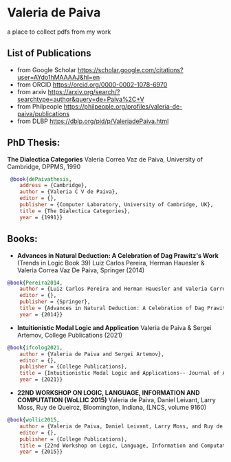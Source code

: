 # Valeria de Paiva

a place to collect pdfs from my work

## List of Publications 

* from Google Scholar https://scholar.google.com/citations?user=AYdo1hMAAAAJ&hl=en
* from ORCID https://orcid.org/0000-0002-1078-6970
* from arxiv https://arxiv.org/search/?searchtype=author&query=de+Paiva%2C+V
* from Philpeople https://philpeople.org/profiles/valeria-de-paiva/publications
* from DLBP https://dblp.org/pid/p/ValeriadePaiva.html

## PhD Thesis: 
**The Dialectica Categories**
Valeria Correa Vaz de Paiva, University of Cambridge, DPPMS, 1990

``` Bibtex
 @book{dePaivathesis,
	address = {Cambridge},
	author = {Valeria C V de Paiva},
	editor = {},
	publisher = {Computer Laboratory, University of Cambridge, UK},
	title = {The Dialectica Categories},
	year = {1991}}
```
## Books:
*  **Advances in Natural Deduction: A Celebration of Dag Prawitz's Work** (Trends in Logic Book 39)
Luiz Carlos Pereira, Herman Hauesler & Valeria Correa Vaz De Paiva,
Springer (2014)

``` Bibtex
@book{Pereira2014,
	author = {Luiz Carlos Pereira and Herman Hauesler and Valeria Correa Vaz De Paiva},
	editor = {},
	publisher = {Springer},
	title = {Advances in Natural Deduction: A Celebration of Dag Prawitz's Work (Trends in Logic Book 39)},
	year = {2014}}
```

* **Intuitionistic Modal Logic and Application**
Valeria de Paiva & Sergei Artemov,
College Publications (2021)

``` Bibtex
@book{ifcolog2021,
	author = {Valeria de Paiva and Sergei Artemov},
	editor = {},
	publisher = {College Publications},
	title = {Intuitionistic Modal Logic and Applications-- Journal of Applied Logics, IfCoLog Journal},
	year = {2021}}
```

* **22ND WORKSHOP ON LOGIC, LANGUAGE, INFORMATION AND COMPUTATION (WoLLIC 2015)**
Valeria de Paiva, Daniel Leivant, Larry Moss, Ruy de Queiroz,  Bloomington, Indiana, (LNCS, volume 9160) 

``` Bibtex
@book{wollic2015,
	author = {Valeria de Paiva, Daniel Leivant, Larry Moss, and Ruy de Queiroz},
	editor = {},
	publisher = {College Publications},
	title = {22nd Workshop on Logic, Language, Information and Computation (WoLLIC 2015)},
	year = {2015}}
```
